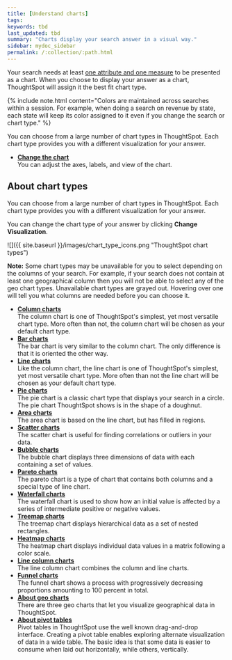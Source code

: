 ```yaml
---
title: [Understand charts]
tags:
keywords: tbd
last_updated: tbd
summary: "Charts display your search answer in a visual way."
sidebar: mydoc_sidebar
permalink: /:collection/:path.html
---
```

Your search needs at least [one attribute and one measure](about-attributes-and-measures.html#) to be presented as a chart. When you choose to display your answer as a chart, ThoughtSpot will assign it the best fit chart type.

{% include note.html content="Colors are maintained across searches within a session. For example, when doing a search on revenue by state, each state will keep its color assigned to it even if you change the search or chart type." %}

You can choose from a large number of chart types in ThoughtSpot. Each chart type provides you with a different visualization for your answer.
-   **[Change the chart](/end-user/search/change-the-chart.html)**  
You can adjust the axes, labels, and view of the chart.

## About chart types

You can choose from a large number of chart types in ThoughtSpot. Each chart type provides you with a different visualization for your answer.

You can change the chart type of your answer by clicking **Change Visualization**.

 ![]({{ site.baseurl }}/images/chart_type_icons.png "ThoughtSpot chart types")

**Note:** Some chart types may be unavailable for you to select depending on the columns of your search. For example, if your search does not contain at least one geographical column then you will not be able to select any of the geo chart types. Unavailable chart types are grayed out. Hovering over one will tell you what columns are needed before you can choose it.

-   **[Column charts](/end-user/search/about-column-charts.html)**  
The column chart is one of ThoughtSpot's simplest, yet most versatile chart type. More often than not, the column chart will be chosen as your default chart type.
-   **[Bar charts](/end-user/search/about-bar-charts.html)**  
The bar chart is very similar to the column chart. The only difference is that it is oriented the other way.
-   **[Line charts](/end-user/search/about-line-charts.html)**  
Like the column chart, the line chart is one of ThoughtSpot's simplest, yet most versatile chart type. More often than not the line chart will be chosen as your default chart type.
-   **[Pie charts](/end-user/search/about_pie-charts.html)**  
The pie chart is a classic chart type that displays your search in a circle. The pie chart ThoughtSpot shows is in the shape of a doughnut.
-   **[Area charts](/end-user/search/about_area-charts.html)**  
The area chart is based on the line chart, but has filled in regions.
-   **[Scatter charts](/end-user/search/about-scatter-charts.html)**  
The scatter chart is useful for finding correlations or outliers in your data.
-   **[Bubble charts](/end-user/search/about-bubble-charts.html)**  
The bubble chart displays three dimensions of data with each containing a set of values.
-   **[Pareto charts](/end-user/search/about-pareto-charts.html)**  
The pareto chart is a type of chart that contains both columns and a special type of line chart.
-   **[Waterfall charts](/end-user/search/about-waterfall-charts.html)**  
The waterfall chart is used to show how an initial value is affected by a series of intermediate positive or negative values.
-   **[Treemap charts](/end-user/search/about-treemap-charts.html)**  
The treemap chart displays hierarchical data as a set of nested rectangles.
-   **[Heatmap charts](/end-user/search/about_heatmap_charts.html)**  
The heatmap chart displays individual data values in a matrix following a color scale.
-   **[Line column charts](/end-user/search/about_line-column-charts.html)**  
The line column chart combines the column and line charts.
-   **[Funnel charts](/end-user/search/about-funnel-charts.html)**  
The funnel chart shows a process with progressively decreasing proportions amounting to 100 percent in total.
-   **[About geo charts](/end-user/search/about-geo-charts.html)**  
There are three geo charts that let you visualize geographical data in ThoughtSpot.
-   **[About pivot tables](../../../admin/complex_searches/about-pivoting-a-table.html)**  
Pivot tables in ThoughtSpot use the well known drag-and-drop interface. Creating a pivot table enables exploring alternate visualization of data in a wide table. The basic idea is that some data is easier to consume when laid out horizontally, while others, vertically.

